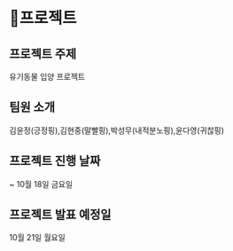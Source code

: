 # 🐌프로젝트
## 프로젝트 주제
  유기동물 입양 프로젝트
## 팀원 소개 
  김윤정(긍정핑),김현중(말빨핑),박성무(내적분노핑),윤다영(귀찮핑)
## 프로젝트 진행 날짜 
  ~ 10월 18일 금요일
## 프로젝트 발표 예정일 
  10월 21일 월요일

